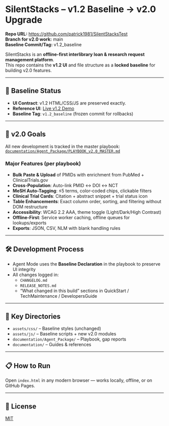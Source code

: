 # SilentStacks – v1.2 Baseline → v2.0 Upgrade
**Repo URL:** https://github.com/patrick1981/SilentStacksTest  
**Branch for v2.0 work:** main  
**Baseline Commit/Tag:** v1.2_baseline


SilentStacks is an **offline-first interlibrary loan & research request management platform**.  
This repo contains the **v1.2 UI** and file structure as a **locked baseline** for building v2.0 features.

---

## 📌 Baseline Status
- **UI Contract**: v1.2 HTML/CSS/JS are preserved exactly.  
- **Reference UI**: [Live v1.2 Demo](https://patrick1981.github.io/SilentStacks/)  
- **Baseline Tag**: `v1.2_baseline` (frozen commit for rollbacks)

---

## 🚀 v2.0 Goals
All new development is tracked in the master playbook:  
[`documentation/Agent_Package/PLAYBOOK_v2.0_MASTER.md`](documentation/Agent_Package/PLAYBOOK_v2.0_MASTER.md)

### Major Features (per playbook)
- **Bulk Paste & Upload** of PMIDs with enrichment from PubMed + ClinicalTrials.gov  
- **Cross-Population**: Auto-link PMID ↔ DOI ↔ NCT  
- **MeSH Auto-Tagging**: ≤5 terms, color-coded chips, clickable filters  
- **Clinical Trial Cards**: Citation + abstract snippet + trial status icon  
- **Table Enhancements**: Exact column order, sorting, and filtering without DOM restructure  
- **Accessibility**: WCAG 2.2 AAA, theme toggle (Light/Dark/High Contrast)  
- **Offline-First**: Service worker caching, offline queues for lookups/exports  
- **Exports**: JSON, CSV, NLM with blank handling rules

---

## 🛠 Development Process
- Agent Mode uses the **Baseline Declaration** in the playbook to preserve UI integrity  
- All changes logged in:
  - `CHANGELOG.md`
  - `RELEASE_NOTES.md`
  - “What changed in this build” sections in QuickStart / TechMaintenance / DevelopersGuide

---

## 📂 Key Directories
- `assets/css/` – Baseline styles (unchanged)
- `assets/js/` – Baseline scripts + new v2.0 modules
- `documentation/Agent_Package/` – Playbook, gap reports
- `documentation/` – Guides & references

---

## 📋 How to Run
Open `index.html` in any modern browser — works locally, offline, or on GitHub Pages.  

---

## 📄 License
[MIT](LICENSE)
